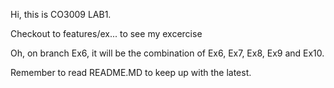 Hi, this is CO3009 LAB1.

Checkout to features/ex... to see my excercise

Oh, on branch Ex6, it will be the combination of Ex6, Ex7, Ex8, Ex9 and Ex10. 

Remember to read README.MD to keep up with the latest.